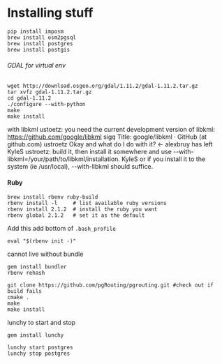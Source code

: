 # Installing stuff

```
pip install imposm
brew install osm2pgsql
brew install postgres
brew install postgis
```

######  GDAL for virtual env
```
wget http://download.osgeo.org/gdal/1.11.2/gdal-1.11.2.tar.gz
tar xvfz gdal-1.11.2.tar.gz
cd gdal-1.11.2
./configure --with-python
make
make install
```

with libkml
ustoetz: you need the current development version of libkml: https://github.com/google/libkml 
sigq
Title: google/libkml · GitHub (at github.com) 
ustroetz
Okay and what do I do with it? 
← alexbruy has left  
KyleS
ustroetz: build it, then install it somewhere and use --with-libkml=/your/path/to/libkml/installation. 
KyleS
or if you install it to the system (ie /usr/local), --with-libkml should suffice. 



#### Ruby
```
brew install rbenv ruby-build
rbenv install -l     # list available ruby versions
rbenv install 2.1.2  # install the ruby you want
rbenv global 2.1.2   # set it as the default
```
Add this add bottom of `.bash_profile`
```
eval "$(rbenv init -)"
```
cannot live without bundle
```
gem install bundler
rbenv rehash
```

```
git clone https://github.com/pgRouting/pgrouting.git #check out if build fails
cmake .
make
make install
```

lunchy to start and stop
```
gem install lunchy

lunchy start postgres
lunchy stop postgres
```


